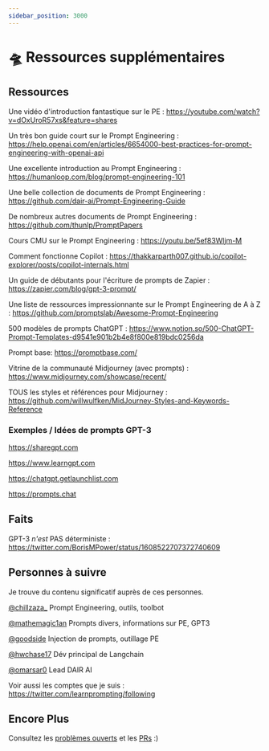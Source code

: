 ```yaml
---
sidebar_position: 3000
---
```


# 🛸 Ressources supplémentaires

## Ressources

Une vidéo d'introduction fantastique sur le PE : https://youtube.com/watch?v=dOxUroR57xs&feature=shares

Un très bon guide court sur le Prompt Engineering : https://help.openai.com/en/articles/6654000-best-practices-for-prompt-engineering-with-openai-api

Une excellente introduction au Prompt Engineering : https://humanloop.com/blog/prompt-engineering-101

Une belle collection de documents de Prompt Engineering : https://github.com/dair-ai/Prompt-Engineering-Guide

De nombreux autres documents de Prompt Engineering : https://github.com/thunlp/PromptPapers

Cours CMU sur le Prompt Engineering : https://youtu.be/5ef83Wljm-M

Comment fonctionne Copilot : https://thakkarparth007.github.io/copilot-explorer/posts/copilot-internals.html

Un guide de débutants pour l'écriture de prompts de Zapier : https://zapier.com/blog/gpt-3-prompt/

Une liste de ressources impressionnante sur le Prompt Engineering de A à Z : https://github.com/promptslab/Awesome-Prompt-Engineering

500 modèles de prompts ChatGPT : https://www.notion.so/500-ChatGPT-Prompt-Templates-d9541e901b2b4e8f800e819bdc0256da

Prompt base: https://promptbase.com/

Vitrine de la communauté Midjourney (avec prompts) : https://www.midjourney.com/showcase/recent/

TOUS les styles et références pour Midjourney : https://github.com/willwulfken/MidJourney-Styles-and-Keywords-Reference
### Exemples / Idées de prompts GPT-3

https://sharegpt.com 

https://www.learngpt.com 

https://chatgpt.getlaunchlist.com 

https://prompts.chat


## Faits

GPT-3 *n'est* PAS déterministe : https://twitter.com/BorisMPower/status/1608522707372740609

## Personnes à suivre

Je trouve du contenu significatif auprès de ces personnes.


[@chillzaza_](https://mobile.twitter.com/chillzaza_) Prompt Engineering, outils, toolbot

[@mathemagic1an](https://mobile.twitter.com/mathemagic1an) Prompts divers, informations sur PE, GPT3

[@goodside](https://twitter.com/goodside/status/1588247865503010816) Injection de prompts, outillage PE

[@hwchase17](https://twitter.com/hwchase17) Dév principal de Langchain

[@omarsar0](https://twitter.com/omarsar0) Lead DAIR AI


Voir aussi les comptes que je suis : https://twitter.com/learnprompting/following 


## Encore Plus

Consultez les [problèmes ouverts](https://github.com/trigaten/Learn_Prompting/issues) et les [PRs](https://github.com/trigaten/Learn_Prompting/pulls) :)